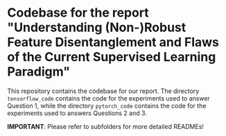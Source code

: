 # Codebase for the report "Understanding (Non-)Robust Feature Disentanglement and Flaws of the Current Supervised Learning Paradigm"

This repository contains the codebase for our report. The directory `tensorflow_code` contains the code for the experiments used to answer Question 1, while the directory `pytorch_code` contains the code for the experiments used to answers Questions 2 and 3.

**IMPORTANT**: Please refer to subfolders for more detailed READMEs!
